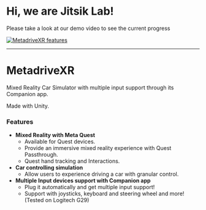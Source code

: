 # Hi, we are Jitsik Lab! 
Please take a look at our demo video to see the current progress

[![MetadriveXR features](http://img.youtube.com/vi/sjdmFzJ8FwY/0.jpg)](http://www.youtube.com/watch?v=sjdmFzJ8FwY "Metadrive XR v0.5.22")
***
# MetadriveXR
Mixed Reality Car Simulator with multiple input support through its Companion app.

Made with Unity.

### Features

- **Mixed Reality with Meta Quest**
    - Available for Quest devices.
    - Provide an immersive mixed reality experience with Quest Passthrough.
    - Quest hand tracking and Interactions.
- **Car controlling simulation**
    - Allow users to experience driving a car with granular control.
- **Multiple Input devices support with Companion app**
    - Plug it automatically and get multiple input support!
    - Support with joysticks, keyboard and steering wheel and more!
      (Tested on Logitech G29)

<!--

**Here are some ideas to get you started:**

🙋‍♀️ A short introduction - what is your organization all about?
🌈 Contribution guidelines - how can the community get involved?
👩‍💻 Useful resources - where can the community find your docs? Is there anything else the community should know?
🍿 Fun facts - what does your team eat for breakfast?
🧙 Remember, you can do mighty things with the power of [Markdown](https://docs.github.com/github/writing-on-github/getting-started-with-writing-and-formatting-on-github/basic-writing-and-formatting-syntax)
-->
